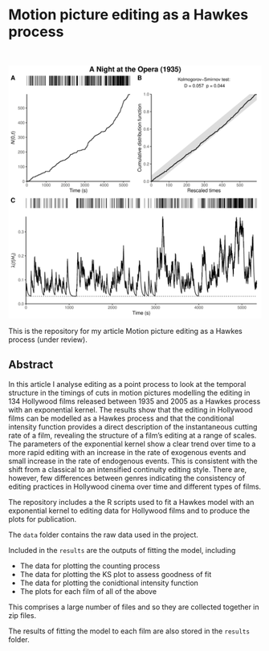 # Motion picture editing as a Hawkes process
<br>

![](images/anato.png)

This is the repository for my article Motion picture editing as a Hawkes process (under review).

## Abstract
In this article I analyse editing as a point process to look at the temporal structure in the timings of cuts in motion pictures modelling the editing in 134 Hollywood films released between 1935 and 2005 as a Hawkes process with an exponential kernel. The results show that the editing in Hollywood films can be modelled as a Hawkes process and that the conditional intensity function provides a direct description of the instantaneous cutting rate of a film, revealing the structure of a film’s editing at a range of scales. The parameters of the exponential kernel show a clear trend over time to a more rapid editing with an increase in the rate of exogenous events and small increase in the rate of endogenous events. This is consistent with the shift from a classical to an intensified continuity editing style. There are, however, few differences between genres indicating the consistency of editing practices in Hollywood cinema over time and different types of films.

The repository includes a the R scripts used to fit a Hawkes model with an exponential kernel to editing data for Hollywood films and to produce the plots for publication.

The `data` folder contains the raw data used in the project.

Included in the `results` are the outputs of fitting the model, including

-  The data for plotting the counting process
-  The data for plotting the KS plot to assess goodness of fit
-  The data for plotting the conidtional intensity function
-  The plots for each film of all of the above

This comprises a large number of files and so they are collected together in zip files.

The results of fitting the model to each film are also stored in the `results` folder.
